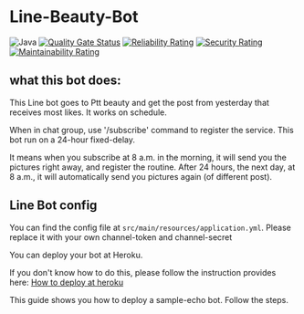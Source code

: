 # Line-Beauty-Bot

![Java](https://img.shields.io/badge/Java-17-ff696c)
[![Quality Gate Status](https://sonarcloud.io/api/project_badges/measure?project=derrykid_Line-Beauty-Bot&metric=alert_status)](https://sonarcloud.io/summary/new_code?id=derrykid_Line-Beauty-Bot)
[![Reliability Rating](https://sonarcloud.io/api/project_badges/measure?project=derrykid_Line-Beauty-Bot&metric=reliability_rating)](https://sonarcloud.io/summary/new_code?id=derrykid_Line-Beauty-Bot) 
[![Security Rating](https://sonarcloud.io/api/project_badges/measure?project=derrykid_Line-Beauty-Bot&metric=security_rating)](https://sonarcloud.io/summary/new_code?id=derrykid_Line-Beauty-Bot)
[![Maintainability Rating](https://sonarcloud.io/api/project_badges/measure?project=derrykid_Line-Beauty-Bot&metric=sqale_rating)](https://sonarcloud.io/summary/new_code?id=derrykid_Line-Beauty-Bot)

## what this bot does:
This Line bot goes to Ptt beauty and get the post from yesterday that receives most likes. It works on schedule.

When in chat group, use '/subscribe' command to register the service. This bot run on a 24-hour fixed-delay.

It means when you subscribe at 8 a.m. in the morning, it will send you the pictures right away, and register the routine.
After 24 hours, the next day, at 8 a.m., it will automatically send you pictures again (of different post).

## Line Bot config
You can find the config file at `src/main/resources/application.yml`. Please replace it with your own channel-token and channel-secret

You can deploy your bot at Heroku.

If you don't know how to do this, please follow the instruction provides here: [How to deploy at heroku](https://github.com/line/line-bot-sdk-java/tree/master/sample-spring-boot-echo) 

This guide shows you how to deploy a sample-echo bot. Follow the steps.

